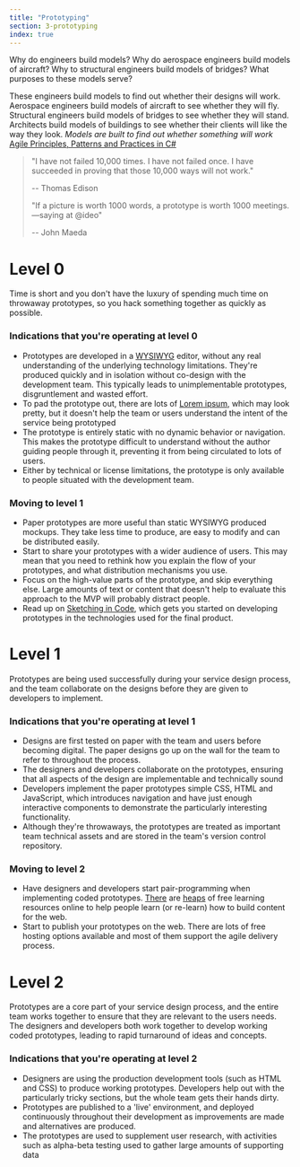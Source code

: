 ```yaml
---
title: "Prototyping"
section: 3-prototyping
index: true
---
```


Why do engineers build models? Why do aerospace engineers build models of aircraft? Why to structural engineers build models of bridges? What purposes to these models serve?

These engineers build models to find out whether their designs will work. Aerospace engineers build models of aircraft to see whether they will fly. Structural engineers build models of bridges to see whether they will stand. Architects build models of buildings to see whether their clients will like the way they look.
*Models are built to find out whether something will work*
[Agile Principles, Patterns and Practices in C#](https://books.google.com.au/books?isbn=0132797143)



>"I have not failed 10,000 times. I have not failed once.
>I have succeeded in proving that those 10,000 ways will not work."
>
>-- Thomas Edison
>
>
>"If a picture is worth 1000 words, a prototype is worth 1000 meetings.
>—saying at @ideo"
>
>-- John Maeda


# Level 0

Time is short and you don't have the luxury of spending much time on throwaway prototypes, so you hack something together as quickly as possible.


### Indications that you're operating at level 0


 - Prototypes are developed in a [WYSIWYG](https://en.wikipedia.org/wiki/WYSIWYG) editor, without any real understanding of the underlying technology limitations. They're produced quickly and in isolation without co-design with the development team. This typically leads to unimplementable prototypes, disgruntlement and wasted effort.
 - To pad the prototype out, there are lots of [Lorem ipsum](https://en.wikipedia.org/wiki/Lorem_ipsum), which may look pretty, but it doesn't help the team or users understand the intent of the service being prototyped
 - The prototype is entirely static with no dynamic behavior or navigation. This makes the prototype difficult to understand without the author guiding people through it, preventing it from being circulated to lots of users.
 - Either by technical or license limitations, the prototype is only available to people situated with the development team.


### Moving to level 1

 - Paper prototypes are more useful than static WYSIWYG produced mockups. They take less time to produce, are easy to modify and can be distributed easily.
 - Start to share your prototypes with a wider audience of users. This may mean that you need to rethink how you explain the flow of your prototypes, and what distribution mechanisms you use.
 - Focus on the high-value parts of the prototype, and skip everything else. Large amounts of text or content that doesn't help to evaluate this approach to the MVP will probably distract people.
 - Read up on [Sketching in Code](http://alistapart.com/article/sketchingincode), which gets you started on developing prototypes in the technologies used for the final product.

# Level 1

Prototypes are being used successfully during your service design process, and the team collaborate on the designs before they are given to developers to implement.

### Indications that you're operating at level 1

 - Designs are first tested on paper with the team and users before becoming digital. The paper designs go up on the wall for the team to refer to throughout the process.
 - The designers and developers collaborate on the prototypes, ensuring that all aspects of the design are implementable and technically sound
 - Developers implement the paper prototypes simple CSS, HTML and JavaScript, which introduces navigation and have just enough interactive components to demonstrate the particularly interesting functionality.
 - Although they're throwaways, the prototypes are treated as important team technical assets and are stored in the team's version control repository.

### Moving to level 2

 - Have designers and developers start pair-programming when implementing coded prototypes. [There](http://www.w3schools.com/html/default.asp) are [heaps](http://www.w3schools.com/css/default.asp) of free learning resources online to help people learn (or re-learn) how to build content for the web.
 - Start to publish your prototypes on the web. There are lots of free hosting options available and most of them support the agile delivery process.

# Level 2

Prototypes are a core part of your service design process, and the entire team works together to ensure that they are relevant to the users needs. The designers and developers both work together to develop working coded prototypes, leading to rapid turnaround of ideas and concepts.

### Indications that you're operating at level 2

- Designers are using the production development tools (such as HTML and CSS) to produce working prototypes. Developers help out with the particularly tricky sections, but the whole team gets their hands dirty.
- Prototypes are published to a 'live' environment, and deployed continuously throughout their development as improvements are made and alternatives are produced.
- The prototypes are used to supplement user research, with activities such as alpha-beta testing used to gather large amounts of supporting data  
